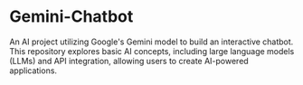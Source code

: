 # Gemini-Chatbot
An AI project utilizing Google's Gemini model to build an interactive chatbot. This repository explores basic AI concepts, including large language models (LLMs) and API integration, allowing users to create AI-powered applications.